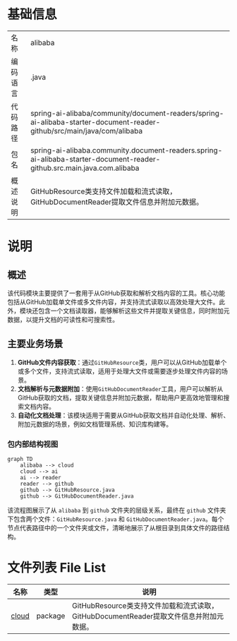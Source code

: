 # 基础信息

|      |      |
|------|------|
| 名称 | alibaba |
| 编码语言 | .java |
| 代码路径 | spring-ai-alibaba/community/document-readers/spring-ai-alibaba-starter-document-reader-github/src/main/java/com/alibaba |
| 包名 | spring-ai-alibaba.community.document-readers.spring-ai-alibaba-starter-document-reader-github.src.main.java.com.alibaba |
| 概述说明 | GitHubResource类支持文件加载和流式读取，GitHubDocumentReader提取文件信息并附加元数据。 |

# 说明

## 概述
该代码模块主要提供了一套用于从GitHub获取和解析文档内容的工具。核心功能包括从GitHub加载单文件或多文件内容，并支持流式读取以高效处理大文件。此外，模块还包含一个文档读取器，能够解析这些文件并提取关键信息，同时附加元数据，以提升文档的可读性和可搜索性。

## 主要业务场景
1. **GitHub文件内容获取**：通过`GitHubResource`类，用户可以从GitHub加载单个或多个文件，支持流式读取，适用于处理大文件或需要逐步处理文件内容的场景。
2. **文档解析与元数据附加**：使用`GitHubDocumentReader`工具，用户可以解析从GitHub获取的文档，提取关键信息并附加元数据，帮助用户更高效地管理和搜索文档内容。
3. **自动化文档处理**：该模块适用于需要从GitHub获取文档并自动化处理、解析、附加元数据的场景，例如文档管理系统、知识库构建等。


### 包内部结构视图

```mermaid
graph TD
    alibaba --> cloud
    cloud --> ai
    ai --> reader
    reader --> github
    github --> GitHubResource.java
    github --> GitHubDocumentReader.java
```

该流程图展示了从 `alibaba` 到 `github` 文件夹的层级关系，最终在 `github` 文件夹下包含两个文件：`GitHubResource.java` 和 `GitHubDocumentReader.java`。每个节点代表路径中的一个文件夹或文件，清晰地展示了从根目录到具体文件的路径结构。

# 文件列表 File List

| 名称   | 类型  | 说明 |
|-------|------|-------------|
| [cloud](cloud/_module.md) | package | GitHubResource类支持文件加载和流式读取，GitHubDocumentReader提取文件信息并附加元数据。 |


